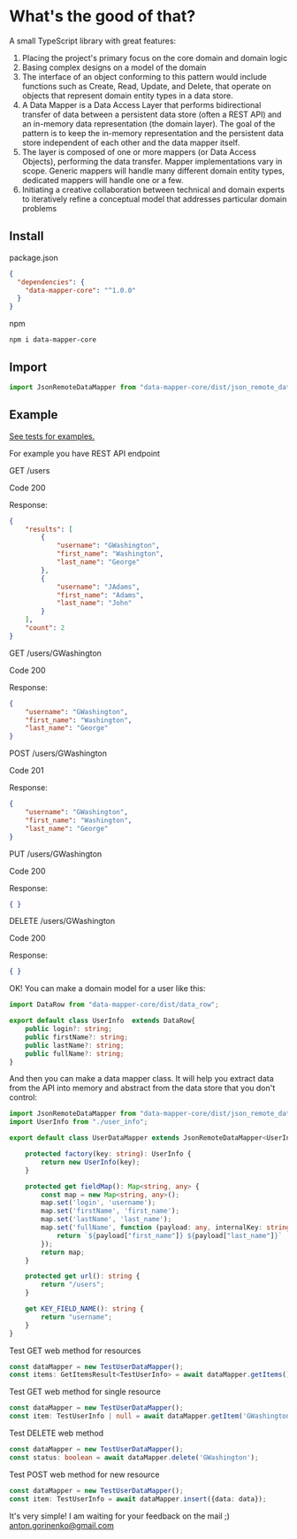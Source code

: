 # What's the good of that?
A small TypeScript library with great features:
1. Placing the project's primary focus on the core domain and domain logic
1. Basing complex designs on a model of the domain
1. The interface of an object conforming to this pattern would include functions such as Create, Read, Update, and Delete, 
that operate on objects that represent domain entity types in a data store.
1. A Data Mapper is a Data Access Layer that performs bidirectional transfer of data between a persistent data store 
(often a REST API) and an in-memory data representation (the domain layer). 
The goal of the pattern is to keep the in-memory representation and the persistent data store independent of each other 
and the data mapper itself. 
1. The layer is composed of one or more mappers (or Data Access Objects), performing the data transfer. 
Mapper implementations vary in scope. Generic mappers will handle many different domain entity types, dedicated mappers will 
handle one or a few.
1. Initiating a creative collaboration between technical and domain experts to iteratively refine a conceptual model 
that addresses particular domain problems
## Install
package.json
```json
{
  "dependencies": {
    "data-mapper-core": "^1.0.0"
  }
}
```
npm
```
npm i data-mapper-core
```
## Import
```javascript
import JsonRemoteDataMapper from "data-mapper-core/dist/json_remote_data_mapper";
```
## Example
[See tests for examples.](https://github.com/agorinenko/data-mapper-core/blob/master/tests/remote_data_mapper.test.ts)

For example you have REST API endpoint

GET /users

Code 200

Response:
```json
{
    "results": [
        {
            "username": "GWashington",
            "first_name": "Washington",
            "last_name": "George"
        },
        {
            "username": "JAdams",
            "first_name": "Adams",
            "last_name": "John"
        }
    ],
    "count": 2
}
```
GET /users/GWashington

Code 200

Response:
```json
{
    "username": "GWashington",
    "first_name": "Washington",
    "last_name": "George"
}
```
POST /users/GWashington

Code 201

Response:
```json
{
    "username": "GWashington",
    "first_name": "Washington",
    "last_name": "George"
}
```
PUT /users/GWashington 

Code 200

Response:
```json
{ }
```
DELETE /users/GWashington 

Code 200

Response:
```json
{ }
```
OK! You can make a domain model for a user like this:
```typescript
import DataRow from "data-mapper-core/dist/data_row";

export default class UserInfo  extends DataRow{
    public login?: string;
    public firstName?: string;
    public lastName?: string;
    public fullName?: string;
}
```
And then you can make a data mapper class. It will help you extract data from the API into memory and abstract from the 
data store that you don't control:
```typescript
import JsonRemoteDataMapper from "data-mapper-core/dist/json_remote_data_mapper";
import UserInfo from "./user_info";

export default class UserDataMapper extends JsonRemoteDataMapper<UserInfo> {

    protected factory(key: string): UserInfo {
        return new UserInfo(key);
    }

    protected get fieldMap(): Map<string, any> {
        const map = new Map<string, any>();
        map.set('login', 'username');
        map.set('firstName', 'first_name');
        map.set('lastName', 'last_name');
        map.set('fullName', function (payload: any, internalKey: string) {
            return `${payload["first_name"]} ${payload["last_name"]}`
        });
        return map;
    }

    protected get url(): string {
        return "/users";
    }

    get KEY_FIELD_NAME(): string {
        return "username";
    }
}
```
Test GET web method for resources
```typescript
const dataMapper = new TestUserDataMapper();
const items: GetItemsResult<TestUserInfo> = await dataMapper.getItems();
```
Test GET web method for single resource
```typescript
const dataMapper = new TestUserDataMapper();
const item: TestUserInfo | null = await dataMapper.getItem('GWashington');
```
Test DELETE web method
```typescript
const dataMapper = new TestUserDataMapper();
const status: boolean = await dataMapper.delete('GWashington');
```
Test POST web method for new resource
```typescript
const dataMapper = new TestUserDataMapper();
const item: TestUserInfo = await dataMapper.insert({data: data});
```
It's very simple! I am waiting for your feedback on the mail ;)
[anton.gorinenko@gmail.com](mail:anton.gorinenko@gmail.com)
